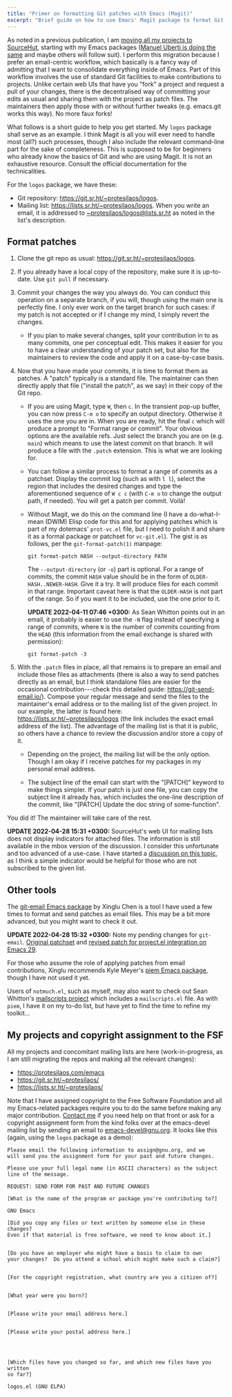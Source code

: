 ```yaml
---
title: "Primer on formatting Git patches with Emacs (Magit)"
excerpt: "Brief guide on how to use Emacs' Magit package to format Git patches: a nice and easy way to contribute to projects."
---
```


As noted in a previous publication, I am [moving all my projects to
SourceHut](https://protesilaos.com/codelog/2022-04-07-all-emacs-projects-sourcehut/),
starting with my Emacs packages ([Manuel Uberti is doing the
same](https://manueluberti.eu/real-life/2022/04/08/sourcehut/) and maybe
others will follow suit).  I perform this migration because I prefer an
email-centric workflow, which basically is a fancy way of admitting that
I want to consolidate everything inside of Emacs.  Part of this workflow
involves the use of standard Git facilities to make contributions to
projects.  Unlike certain web UIs that have you "fork" a project and
request a pull of your changes, there is the decentralised way of
committing your edits as usual and sharing them with the project as
patch files.  The maintainers then apply those with or without further
tweaks (e.g. emacs.git works this way).  No more faux forks!

What follows is a short guide to help you get started.  My `logos`
package shall serve as an example.  I think Magit is all you will ever
need to handle most (all?) such processes, though I also include the
relevant command-line part for the sake of completeness.  This is
supposed to be for beginners who already know the basics of Git and who
are using Magit.  It is not an exhaustive resource.  Consult the
official documentation for the technicalities.

For the `logos` package, we have these:

* Git repository: <https://git.sr.ht/~protesilaos/logos>.
* Mailing list: <https://lists.sr.ht/~protesilaos/logos>.  When you
  write an email, it is addressed to <~protesilaos/logos@lists.sr.ht> as
  noted in the list's description.

## Format patches

1. Clone the git repo as usual: <https://git.sr.ht/~protesilaos/logos>.

2. If you already have a local copy of the repository, make sure it is
   up-to-date.  Use `git pull` if necessary.

3. Commit your changes the way you always do.  You can conduct this
   operation on a separate branch, if you will, though using the main
   one is perfectly fine.  I only ever work on the target branch for
   such cases: if my patch is not accepted or if I change my mind, I
   simply revert the changes.

   - If you plan to make several changes, split your contribution in to
     as many commits, one per conceptual edit.  This makes it easier for
     you to have a clear understanding of your patch set, but also for
     the maintainers to review the code and apply it on a case-by-case
     basis.

4. Now that you have made your commits, it is time to format them as
   patches.  A "patch" typically is a standard file.  The maintainer can
   then directly apply that file ("install the patch", as we say) in
   their copy of the Git repo.

   - If you are using Magit, type `W`, then `c`.  In the transient
     pop-up buffer, you can now press `C-m o` to specify an output
     directory.  Otherwise it uses the one you are in.  When you are
     ready, hit the final `c` which will produce a prompt to "Format
     range or commit".  Your obvious options are the available refs.
     Just select the branch you are on (e.g. `main`) which means to use
     the latest commit on that branch.  It will produce a file with the
     `.patch` extension.  This is what we are looking for.

   - You can follow a similar process to format a range of commits as a
     patchset.  Display the commit log (such as with `l l`), select the
     region that includes the desired changes and type the
     aforementioned sequence of `W c c` (with `C-m o` to change the
     output path, if needed).  You will get a patch per commit.  Voilà!

   - Without Magit, we do this on the command line (I have a
     do-what-I-mean (DWIM) Elisp code for this and for applying patches
     which is part of my dotemacs' `prot-vc.el` file, but I need to
     polish it and share it as a formal package or patchset for
     `vc-git.el`).  The gist is as follows, per the
     `git-format-patch(1)` manpage:

         git format-patch HASH --output-directory PATH

     The `--output-directory` (or `-o`) part is optional.  For a range
     of commits, the commit `HASH` value should be in the form of
     `OLDER-HASH..NEWER-HASH`.  Give it a try.  It will produce files
     for each commit in that range.  Important caveat here is that the
     `OLDER-HASH` is not part of the range.  So if you want it to be
     included, use the one prior to it.

     **UPDATE 2022-04-11 07:46 +0300:** As Sean Whitton points out in an
     email, it probably is easier to use the `-N` flag instead of
     specifying a range of commits, where `N` is the number of commits
     counting from the `HEAD` (this information from the email exchange
     is shared with permission):
     
         git format-patch -3

5. With the `.patch` files in place, all that remains is to prepare an
   email and include those files as attachments (there is also a way to
   send patches directly as an email, but I think standalone files are
   easier for the occasional contribution---check this detailed guide:
   <https://git-send-email.io/>).  Compose your regular message and send
   the files to the maintainer's email address or to the mailing list of
   the given project.  In our example, the latter is found here:
   <https://lists.sr.ht/~protesilaos/logos> (the link includes the exact
   email address of the list).  The advantage of the mailing list is
   that it is public, so others have a chance to review the discussion
   and/or store a copy of it.
   
   - Depending on the project, the mailing list will be the only option.
     Though I am okay if I receive patches for my packages in my
     personal email address.

   - The subject line of the email can start with the "[PATCH]" keyword
     to make things simpler.  If your patch is just one file, you can
     copy the subject line it already has, which includes the one-line
     description of the commit, like "[PATCH] Update the doc string of
     some-function".

You did it!  The maintainer will take care of the rest.

**UPDATE 2022-04-28 15:31 +0300:** SourceHut's web UI for mailing lists
does not display indicators for attached files.  The information is
still available in the mbox version of the discussion.  I consider this
unfortunate and too advanced of a use-case.  I have started a
[discussion on this
topic](https://lists.sr.ht/~sircmpwn/sr.ht-discuss/<871qy1796r.fsf@protesilaos.com>#<87bkx4jnzo.fsf@protesilaos.com>),
as I think a simple indicator would be helpful for those who are not
subscribed to the given list.

## Other tools

The [git-email Emacs package](https://git.sr.ht/~yoctocell/git-email) by
Xinglu Chen is a tool I have used a few times to format and send patches
as email files.  This may be a bit more advanced, but you might want to
check it out.

**UPDATE 2022-04-28 15:32 +0300:** Note my pending changes for
`git-email`.  [Original
patchset](https://lists.sr.ht/~yoctocell/git-email-devel/patches/31106)
and [revised patch for project.el integration on Emacs
29](https://lists.sr.ht/~yoctocell/git-email-devel/%3C875yn8h9i4.fsf%40posteo.net%3E).

For those who assume the role of applying patches from email
contributions, Xinglu recommends Kyle Meyer's [piem Emacs
package](https://git.kyleam.com/piem), though I have not used it yet.

Users of `notmuch.el`, such as myself, may also want to check out Sean
Whitton's [mailscripts project](https://git.spwhitton.name/mailscripts/)
which includes a `mailscripts.el` file.  As with `piem`, I have it on my
to-do list, but have yet to find the time to refine my toolkit...

## My projects and copyright assignment to the FSF

All my projects and concomitant mailing lists are here
(work-in-progress, as I am still migrating the repos and making all the
relevant changes):

* <https://protesilaos.com/emacs>
* <https://git.sr.ht/~protesilaos/>
* <https://lists.sr.ht/~protesilaos/>

Note that I have assigned copyright to the Free Software Foundation and
all my Emacs-related packages require you to do the same before making
any major contribution.  [Contact me](https://protesilaos.com/contact)
if you need help on that front or ask for a copyright assignment form
from the kind folks over at the emacs-devel mailing list by sending an
email to <emacs-devel@gnu.org>.  It looks like this (again, using the
`logos` package as a demo):

```
Please email the following information to assign@gnu.org, and we
will send you the assignment form for your past and future changes.

Please use your full legal name (in ASCII characters) as the subject
line of the message.

REQUEST: SEND FORM FOR PAST AND FUTURE CHANGES

[What is the name of the program or package you're contributing to?]

GNU Emacs

[Did you copy any files or text written by someone else in these changes?
Even if that material is free software, we need to know about it.]


[Do you have an employer who might have a basis to claim to own
your changes?  Do you attend a school which might make such a claim?]


[For the copyright registration, what country are you a citizen of?]


[What year were you born?]


[Please write your email address here.]


[Please write your postal address here.]




[Which files have you changed so far, and which new files have you written
so far?]

logos.el (GNU ELPA)
```



